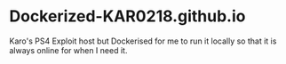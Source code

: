 # Dockerized-KAR0218.github.io
Karo's PS4 Exploit host but Dockerised for me to run it locally so that it is always online for when I need it.
